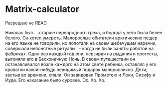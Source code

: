 # Matrix-calculator
Разрешаю не READ

Николас был..
..старше первородного греха, и борода у него была белее белого. Он хотел умереть. Малорослые обитатели арктических пещер на его языке не говорили, но лопотали на своем щебечущем наречии, совершали непонятные ритуалы , - когда не были заняты работой на фабриках. Один раз каждый год они, невзирая на рыдания и протесты, выгоняли его в Бесконечную Ночь. В своем путешествии он останавливался возле каждого на этом свете ребенка, оставлял у его кроватки какой-нибудь невидимый подарок малоросликов. Дети, застыв во времени, спали. Он завидовал Прометею и Локи, Сизифу и Иуде. Его наказание было суровее. Ох. Хо. Хо.

